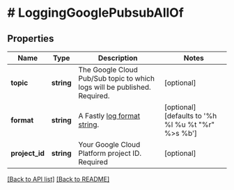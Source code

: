 # # LoggingGooglePubsubAllOf

## Properties

Name | Type | Description | Notes
------------ | ------------- | ------------- | -------------
**topic** | **string** | The Google Cloud Pub/Sub topic to which logs will be published. Required. | [optional] 
**format** | **string** | A Fastly [log format string](https://docs.fastly.com/en/guides/custom-log-formats). | [optional]  [defaults to '%h %l %u %t "%r" %&gt;s %b']
**project_id** | **string** | Your Google Cloud Platform project ID. Required | [optional] 


[[Back to API list]](../../README.md#endpoints) [[Back to README]](../../README.md)
